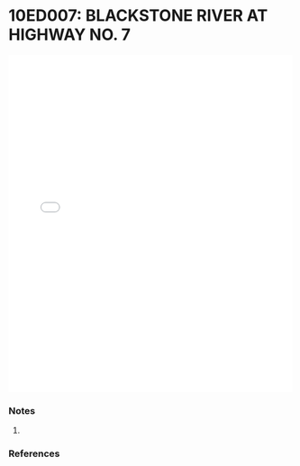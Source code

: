 # 10ED007: BLACKSTONE RIVER AT HIGHWAY NO. 7

<iframe src="/distribution_estimation/_static/stations/10ED007_fdc.html" width="100%" height="600" frameborder="0"></iframe>

### Notes
1. 

### References

